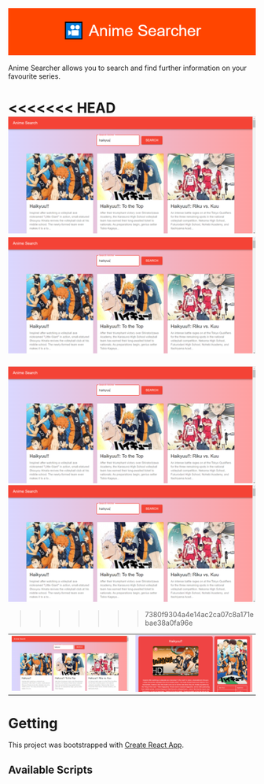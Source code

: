 <img src="images/GithubBanner.png" height=  width>

Anime Searcher allows you to search and find further information on your favourite series.

<<<<<<< HEAD
<img src="images/Homepage.PNG"> <img src="images/Homepage.PNG">
=======
<img src="images/Homepage.PNG"> <img src="images/Homepage.png">
>>>>>>> 7380f9304a4e14ac2ca07c8a171ebae38a0fa96e

<table>
<tr>
<td><img src="images/Homepage.PNG"  ></td>
<td><img src="images/AnimePage.PNG" height=  width></td>
</tr></table>

# Getting

This project was bootstrapped with [Create React App](https://github.com/facebook/create-react-app).

## Available Scripts
